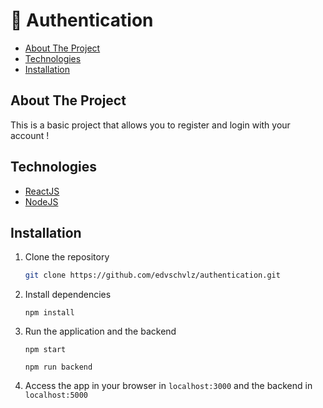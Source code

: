 # 🔐 Authentication

-   [About The Project](#about-the-project)
-   [Technologies](#technologies)
-   [Installation](#installation)

## About The Project

This is a basic project that allows you to register and login with your account !

## Technologies

-   [ReactJS](https://reactjs.org)
-   [NodeJS](https://nodejs.org)

## Installation

1. Clone the repository
    ```sh
    git clone https://github.com/edvschvlz/authentication.git
    ```
2. Install dependencies

    ```
    npm install
    ```

3. Run the application and the backend
    ```
    npm start
    ```

    ```
    npm run backend
    ```
4. Access the app in your browser in `localhost:3000` and the backend in `localhost:5000`

